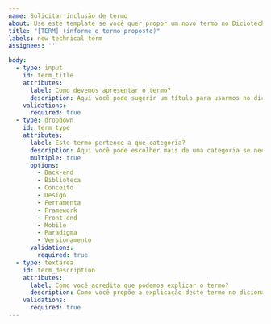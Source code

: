 ```yaml
---
name: Solicitar inclusão de termo
about: Use este template se você quer propor um novo termo no Diciotech
title: "[TERM] (informe o termo proposto)"
labels: new technical term
assignees: ''

body:
  - type: input
    id: term_title
    attributes:
      label: Como devemos apresentar o termo?
      description: Aqui você pode sugerir um título para usarmos no dicionário
    validations:
      required: true
  - type: dropdown
    id: term_type
    attributes:
      label: Este termo pertence a que categoria?
      description: Aqui você pode escolher mais de uma categoria se necessário
      multiple: true
      options:
        - Back-end
        - Biblioteca
        - Conceito
        - Design
        - Ferramenta
        - Framework
        - Front-end
        - Mobile
        - Paradigma
        - Versionamento
      validations:
        required: true
  - type: textarea
    id: term_description
    attributes:
      label: Como você acredita que podemos explicar o termo?
      description: Como você propõe a explicação deste termo no dicionário
    validations:
      required: true
---
```



